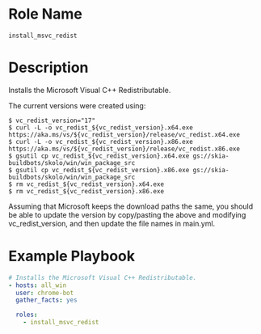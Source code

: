 # Role Name

`install_msvc_redist`

# Description

Installs the Microsoft Visual C++ Redistributable.

The current versions were created using:

```console
$ vc_redist_version="17"
$ curl -L -o vc_redist_${vc_redist_version}.x64.exe https://aka.ms/vs/${vc_redist_version}/release/vc_redist.x64.exe
$ curl -L -o vc_redist_${vc_redist_version}.x86.exe https://aka.ms/vs/${vc_redist_version}/release/vc_redist.x86.exe
$ gsutil cp vc_redist_${vc_redist_version}.x64.exe gs://skia-buildbots/skolo/win/win_package_src
$ gsutil cp vc_redist_${vc_redist_version}.x86.exe gs://skia-buildbots/skolo/win/win_package_src
$ rm vc_redist_${vc_redist_version}.x64.exe
$ rm vc_redist_${vc_redist_version}.x86.exe
```

Assuming that Microsoft keeps the download paths the same, you should be able to
update the version by copy/pasting the above and modifying vc_redist_version,
and then update the file names in main.yml.

# Example Playbook

```yml
# Installs the Microsoft Visual C++ Redistributable.
- hosts: all_win
  user: chrome-bot
  gather_facts: yes

  roles:
    - install_msvc_redist
```
